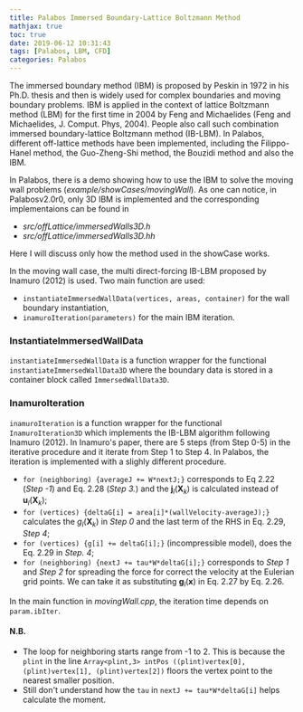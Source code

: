 ```yaml
---
title: Palabos Immersed Boundary-Lattice Boltzmann Method
mathjax: true
toc: true
date: 2019-06-12 10:31:43
tags: [Palabos, LBM, CFD]
categories: Palabos
---
```

The immersed boundary method (IBM) is proposed by Peskin in 1972 in his Ph.D. thesis and then is widely used for complex boundaries and moving boundary problems. IBM is applied in the context of lattice Boltzmann method (LBM) for the first time in 2004 by Feng and Michaelides (Feng and Michaelides, J. Comput. Phys, 2004). People also call such combination immersed boundary-lattice Boltzmann method (IB-LBM). In Palabos, different off-lattice methods have been implemented, including the Filippo-Hanel method, the Guo-Zheng-Shi method, the Bouzidi method and also the IBM. 

<!--more-->

In Palabos, there is a demo showing how to use the IBM to solve the moving wall problems (*example/showCases/movingWall*). As one can notice, in Palabosv2.0r0, only 3D IBM is implemented and the corresponding implementaions can be found in 

- *src/offLattice/immersedWalls3D.h*
- *src/offLattice/immersedWalls3D.hh*

Here I will discuss only how the method used in the showCase works.

In the moving wall case, the multi direct-forcing IB-LBM proposed by Inamuro (2012) is used. Two main function are used:

- `instantiateImmersedWallData(vertices, areas, container)` for the wall boundary instantiation,
- `inamuroIteration(parameters)` for the main IBM iteration.

### InstantiateImmersedWallData
`instantiateImmersedWallData` is a function wrapper for the functional `instantiateImmersedWallData3D` where the boundary data is stored in a container block called `ImmersedWallData3D`.

### InamuroIteration
`inamuroIteration` is a function wrapper for the functional `InamuroIteration3D` which implements the IB-LBM algorithm following Inamuro (2012). In Inamuro's paper, there are 5 steps (from Step 0-5) in the iterative procedure and it iterate from Step 1 to Step 4. In Palabos, the iteration is implemented with a slighly different procedure.

- `for (neighboring) {averageJ += W*nextJ;}` corresponds to Eq 2.22 (*Step -1*) and Eq. 2.28 (*Step 3.*) and the $\mathbf{j}_l(\mathbf{X}_k)$ is calculated instead of $\mathbf{u}_l(\mathbf{X}_k)$;
- `for (vertices) {deltaG[i] = area[i]*(wallVelocity-averageJ);}` calculates the $g_l(\mathbf{X}_k)$ in *Step 0* and the last term of the RHS in Eq. 2.29, *Step 4*;
- `for (vertices) {g[i] += deltaG[i];}` (incompressible model), does the Eq. 2.29 in *Step. 4*;
- `for (neighboring) {nextJ += tau*W*deltaG[i];}` corresponds to *Step 1* and *Step 2* for spreading the force for correct the velocity at the Eulerian grid points. We can take it as substituting $\mathbf{g}_l(\mathbf{x})$ in Eq. 2.27 by Eq. 2.26.

In the main function in *movingWall.cpp*, the iteration time depends on `param.ibIter`.

#### N.B.
- The loop for neighboring starts range from -1 to 2. This is because the `plint` in the line `Array<plint,3> intPos ((plint)vertex[0], (plint)vertex[1], (plint)vertex[2])` floors the vertex point to the nearest smaller position.
- Still don't understand how the `tau` in `nextJ += tau*W*deltaG[i]` helps calculate the moment.






